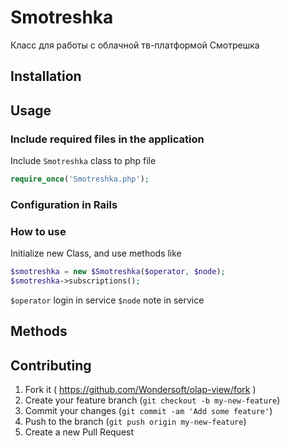 # Smotreshka
Класс для работы с облачной тв-платформой Смотрешка

## Installation

## Usage
### Include required files in the application

Include `Smotreshka` class to php file

```php
require_once('Smotreshka.php');
```

### Configuration in Rails

### How to use
Initialize new Class, and use methods like

```php
$smotreshka = new $Smotreshka($operator, $node);
$smotreshka->subscriptions();
```

`$operator` login in service
`$node` note in service

## Methods







## Contributing

1. Fork it ( https://github.com/Wondersoft/olap-view/fork )
2. Create your feature branch (`git checkout -b my-new-feature`)
3. Commit your changes (`git commit -am 'Add some feature'`)
4. Push to the branch (`git push origin my-new-feature`)
5. Create a new Pull Request